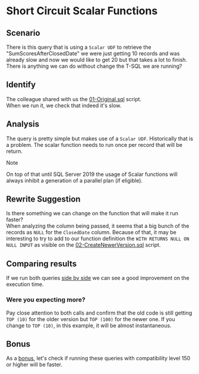 # Short Circuit Scalar Functions

## Scenario

There is this query that is using a `Scalar UDF` to retrieve the "SumScoresAfterClosedDate" we were just getting 10 records and was already slow and now we would like to get 20 but that takes a lot to finish.  
There is anything we can do without change the T-SQL we are running?

## Identify

The colleague shared with us the [01-Original.sql](01-Original.sql) script.  
When we run it, we check that indeed it's slow.

## Analysis

The query is pretty simple but makes use of a `Scalar UDF`. Historically that is a problem. The scalar function needs to run once per record that will be return. 

> [!Note]
> On top of that until SQL Server 2019 the usage of Scalar functions will always inhibit a generation of a parallel plan (if eligible).

## Rewrite Suggestion

Is there something we can change on the function that will make it run faster?  
When analyzing the column being passed, it seems that a big bunch of the records as `NULL` for the `ClosedDate` column. Because of that, it may be interesting to try to add to our function definition the `WITH RETURNS NULL ON NULL INPUT` as visible on the [02-CreateNewerVersion.sql](02-CreateNewerVersion.sql) script.

## Comparing results

If we run both queries [side by side](03-SideBySide.sql) we can see a good improvement on the execution time.

### Were you expecting more?

Pay close attention to both calls and confirm that the old code is still getting `TOP (10)` for the older version but `TOP (100)` for the newer one. If you change to `TOP (10)`, in this example, it will be almost instantaneous.

## Bonus

As a [bonus](05-Bonus.sql), let's check if running these queries with compatibility level 150 or higher will be faster.
